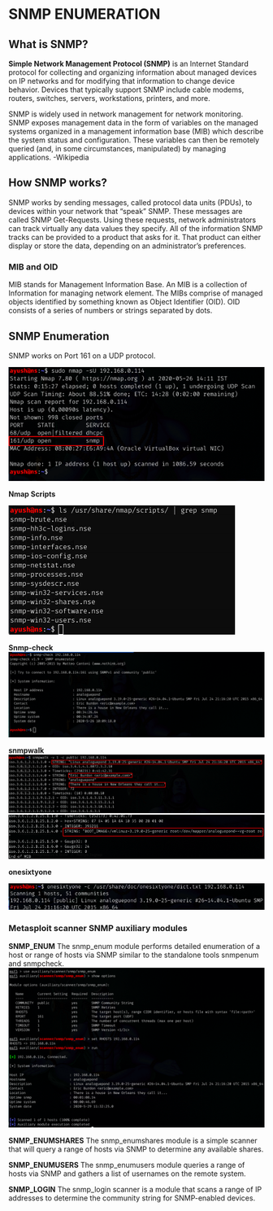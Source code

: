 # **SNMP ENUMERATION**

## What is SNMP?
**Simple Network Management Protocol (SNMP)** is an Internet Standard protocol for collecting and organizing information about managed devices on IP networks and for modifying that information to change device behavior. Devices that typically support SNMP include cable modems, routers, switches, servers, workstations, printers, and more.

SNMP is widely used in network management for network monitoring. SNMP exposes management data in the form of variables on the managed systems organized in a management information base (MIB) which describe the system status and configuration. These variables can then be remotely queried (and, in some circumstances, manipulated) by managing applications.
-Wikipedia

## How SNMP works?
SNMP works by sending messages, called protocol data units (PDUs), to devices within your network that “speak” SNMP. These messages are called SNMP Get-Requests. Using these requests, network administrators can track virtually any data values they specify. All of the information SNMP tracks can be provided to a product that asks for it. That product can either display or store the data, depending on an administrator’s preferences.

### MIB and OID 
MIB stands for Management Information Base. An MIB is a collection of Information for managing network element.
The MIBs comprise of managed objects identified by something known as Object Identifier (OID). OID consists of a series of numbers or strings separated by dots.

## SNMP Enumeration
SNMP works on Port 161 on a UDP protocol.

![nmap](images/1.png)

**Nmap Scripts**

![nmap-scripts](images/1.5.png)

**Snmp-check**
![snmp-check](images/2.png)

**snmpwalk**
![snmpwalk](images/3.png)
![snmpwalk](images/3.1.png)

**onesixtyone**

![onesixtyone](images/6.png)

### Metasploit scanner SNMP auxiliary modules

**SNMP_ENUM**
The snmp_enum module performs detailed enumeration of a host or range of hosts via SNMP similar to the standalone tools snmpenum and snmpcheck.
![snmp_enum](images/7.png)

**SNMP_ENUMSHARES**
The snmp_enumshares module is a simple scanner that will query a range of hosts via SNMP to determine any available shares.

**SNMP_ENUMUSERS**
The snmp_enumusers module queries a range of hosts via SNMP and gathers a list of usernames on the remote system.

**SNMP_LOGIN**
The snmp_login scanner is a module that scans a range of IP addresses to determine the community string for SNMP-enabled devices.
